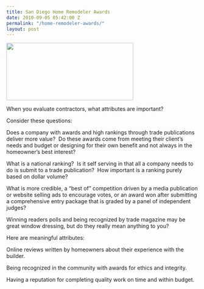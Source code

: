 ```yaml
---
title: San Diego Home Remodeler Awards
date: 2010-09-05 05:42:00 Z
permalink: "/home-remodeler-awards/"
layout: post
---
```


<a href="http://www.murraylampert.com/about/"><img class="aligncenter size-full wp-image-505" title="images" src="http://murraylampert.com/wp-content/uploads/2010/09/images.jpg" alt="" width="333" height="151" /></a>

When you evaluate contractors, what attributes are important?

Consider these questions:

Does a company with awards and high rankings through trade publications deliver more value?  Do these awards come from meeting their client’s needs and budget or designing for their own benefit and not always in the homeowner’s best interest? 

What is a national ranking?  Is it self serving in that all a company needs to do is submit to a trade publication?  How important is a ranking purely based on dollar volume? 

What is more credible, a “best of” competition driven by a media publication or website selling ads to encourage votes, or an award won after submitting a comprehensive entry package that is graded by a panel of independent judges?

Winning readers polls and being recognized by trade magazine may be great window dressing, but do they really mean anything to you?

Here are meaningful attributes:

Online reviews written by homeowners about their experience with the builder.

Being recognized in the community with awards for ethics and integrity.

Having a reputation for completing quality work on time and within budget.
